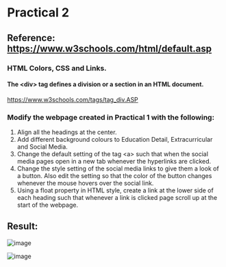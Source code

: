 # Practical 2

## Reference: https://www.w3schools.com/html/default.asp

### HTML Colors, CSS and Links.

#### The &lt;div&gt; tag defines a division or a section in an HTML document.

https://www.w3schools.com/tags/tag_div.ASP


### Modify the webpage created in Practical 1 with the following:
1. Align all the headings at the center.
2. Add different background colours to Education Detail, Extracurricular and
Social Media.
3. Change the default setting of the tag &lt;a&gt; such that when the social media
pages open in a new tab whenever the hyperlinks are clicked.
4. Change the style setting of the social media links to give them a look of a
button. Also edit the setting so that the color of the button changes whenever
the mouse hovers over the social link.
5. Using a float property in HTML style, create a link at the lower side of each
heading such that whenever a link is clicked page scroll up at the start of the
webpage.


## Result:

![image](https://github.com/vansh-seth/Web-tech-lab/assets/111755254/ad5bb2ee-5673-4bf1-970e-dc6d081695cd)

![image](https://github.com/vansh-seth/Web-tech-lab/assets/111755254/0bdf0cf5-32eb-4659-a82c-bd6f8dc57dea)

